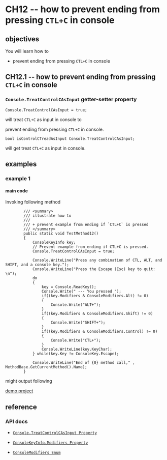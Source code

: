 # CH12 -- how to prevent ending from pressing `CTL+C` in console
## objectives
You will learn how to

+ prevent ending from pressing `CTL+C` in console

## CH12.1 -- how to prevent ending from pressing `CTL+C` in console
### `Console.TreatControlCAsInput` getter-setter property

```
Console.TreatControlCAsInput = true;
```

will treat `CTL+C` as input in console to 

prevent ending from pressing `CTL+C` in console.

```
bool isControlCTreadAsInput Console.TreatControlCAsInput;
```

will get treat `CTL+C` as input in console.

## examples
### example 1
#### main code
Invoking following method

```
        /// <summary>
        /// illustrate how to
        /// 
        /// + prevent example from ending if `CTL+C` is pressed
        /// </summary>
        public static void TestMethod12()
        {
            ConsoleKeyInfo key;
            // Prevent example from ending if CTL+C is pressed.
            Console.TreatControlCAsInput = true;

            Console.WriteLine("Press any combination of CTL, ALT, and SHIFT, and a console key.");
            Console.WriteLine("Press the Escape (Esc) key to quit: \n");
            do
            {
                key = Console.ReadKey();
                Console.Write(" --- You pressed ");
                if((key.Modifiers & ConsoleModifiers.Alt) != 0)
                {
                    Console.Write("ALT+");
                }
                if((key.Modifiers & ConsoleModifiers.Shift) != 0)
                {
                    Console.Write("SHIFT+");
                }
                if((key.Modifiers & ConsoleModifiers.Control) != 0)
                {
                    Console.Write("CTL+");
                }
                Console.WriteLine(key.KeyChar);
            } while(key.Key != ConsoleKey.Escape);
        
            Console.WriteLine("End of {0} method call," , MethodBase.GetCurrentMethod().Name);
        }
```

might output following

[demo project](demo%20of%20pressing%20control%20in%20console.mkv)

## reference
### API docs
+ [`Console.TreatControlCAsInput Property`](https://learn.microsoft.com/en-us/dotnet/api/system.console.treatcontrolcasinput?view=net-8.0)

+ [`ConsoleKeyInfo.Modifiers Property`](https://learn.microsoft.com/en-us/dotnet/api/system.consolekeyinfo.modifiers?view=net-8.0)

+ [`ConsoleModifiers Enum`](https://learn.microsoft.com/en-us/dotnet/api/system.consolemodifiers?view=net-9.0)